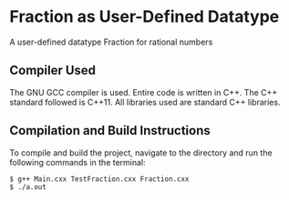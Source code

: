 <!-- CS20006 Assignment-2 @author Mayank Kumar (19CS30029) -->
# Fraction as User-Defined Datatype
A user-defined datatype Fraction for rational numbers
 ## Compiler Used
 The GNU GCC compiler is used. Entire code is written in C++. The C++ standard followed is C++11. All libraries used are standard C++ libraries.
 ## Compilation and Build Instructions
 To compile and build the project, navigate to the directory and run the following commands in the terminal:
 ```shell
 $ g++ Main.cxx TestFraction.cxx Fraction.cxx
 $ ./a.out
 ```

